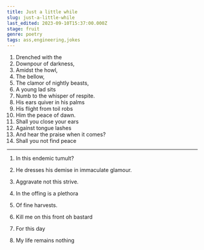 ```yaml
---
title: Just a little while
slug: just-a-little-while
last_edited: 2023-09-10T15:37:00.000Z
stage: fruit
genre: poetry
tags: ass,engineering,jokes
---
```


1. Drenched with the
1. Downpour of darkness,
1. Amidst the howl,
1. The bellow,
1. The clamor of nightly beasts,
1. A young lad sits
1. Numb to the whisper of respite.
1. His ears quiver in his palms
1. His flight from toil robs
1. Him the peace of dawn.
1. Shall you close your ears
1. Against tongue lashes
1. And hear the praise when it comes?
1. Shall you not find peace

---

1. In this endemic tumult?
1. He dresses his demise in immaculate glamour.
1. Aggravate not this strive.
1. In the offing is a plethora
1. Of fine harvests.

1. Kill me on this front oh bastard
1. For this day
1. My life remains nothing
